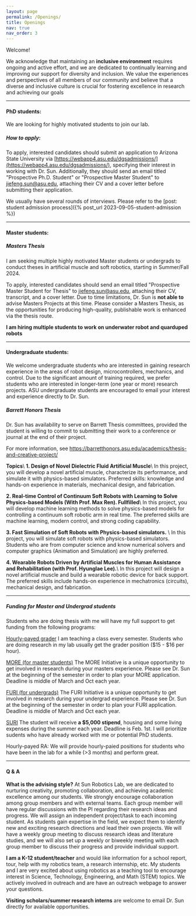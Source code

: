 ```yaml
---
layout: page
permalink: /Openings/
title: Openings
nav: true
nav_order: 3
---
```

Welcome!

We acknowledge that maintaining an __inclusive environment__ requires ongoing and active effort, and we are dedicated to continually learning and improving our support for diversity and inclusion. We value the experiences and perspectives of all members of our community and believe that a diverse and inclusive culture is crucial for fostering excellence in research and achieving our goals

---


#### PhD students:

We are looking for highly motivated students to join our lab. 

##### How to apply:
To apply, interested candidates should submit an application to Arizona State University via [https://webapp4.asu.edu/dgsadmissions/](https://webapp4.asu.edu/dgsadmissions/), specifying their interest in working with Dr. Sun. Additionally, they should send an email titled "Prospective Ph.D. Student" or "Prospective Master Student" to jiefeng.sun@asu.edu, attaching their CV and a cover letter before submitting their application.

We usually have several rounds of interviews. Please refer to the [post: student admission process]({% post_url 2023-09-05-student-admission %})


---

#### Master students:


##### Masters Thesis

I am seeking multiple highly motivated Master students or undergrads to conduct theses in artificial muscle and soft robotics, starting in Summer/Fall 2024. 

To apply, interested candidates should send an email titled "Prospective Master Student for Thesis" to jiefeng.sun@asu.edu, attaching their CV, transcript, and a cover letter. Due to time limitations, Dr. Sun is **not able to** advise Masters Projects at this time. Please consider a Masters Thesis, as the opportunities for producing high-quality, publishable work is enhanced via the thesis route. 


__I am hiring multiple students to work on underwater robot and quarduped robots__


---
#### Undergraduate students:

We welcome undergraduate students who are interested in gaining research experience in the areas of robot design, microcontrollers, mechanics, and control. Due to the significant amount of training required, we prefer students who are interested in longer-term (one year or more) research projects.
ASU undergraduate students are encouraged to email your interest and experience directly to Dr. Sun.


##### ___Barrett Honors Thesis___
Dr. Sun has availability to serve on Barrett Thesis committees, provided the student is willing to commit to submitting their work to a conference or journal at the end of their project.

For more information, see https://barretthonors.asu.edu/academics/thesis-and-creative-project/


__Topics__\\
__1. Design of Novel Dielectric Fluid Artificial Muscle__\\
In this project, you will develop a novel artificial muscle, characterize its performance, and simulate it with physics-based simulators. Preferred skills: knowledge and hands-on experience in materials, mechanical design, and fabrication. 

**2. Real-time Control of Continuum Soft Robots with Learning to Solve Physics-based Models (With Prof. Max Ren). Fullfilled**\\
In this project, you will develop machine learning methods to solve physics-based models for controlling a continuum soft robotic arm in real time. The preferred skills are machine learning, modern control, and strong coding capability. 

__3. Fast Simulation of Soft Robots with Physics-based simulators.__ \\
In this project, you will simulate soft robots with physics-based simulators. Students who are from computer science and know numerical solvers and computer graphics (Animation and Simulation) are highly preferred. 

__4. Wearable Robots Driven by Artificial Muscles for Human Assistance and Rehabilitation (with Prof. Hyunglae Lee).__\\
In this project will design a novel artificial muscle and build a wearable robotic device for back support. The preferred skills include hands-on experience in mechatronics (circuits), mechanical design, and fabrication.



---

##### Funding for Master and Undergrad students

Students who are doing thesis with me will have my full support to get funding from the following programs:

[Hourly-payed grader](https://english.asu.edu/admission/graduate-admission/teaching-assistantships/gradership)
I am teaching a class every semester. Students who are doing research in my lab usually get the grader position ($15 - $16 per hour). 

[MORE (for master students)](https://students.engineering.asu.edu/graduate/research/more/)
The MORE Initiative is a unique opportunity to get involved in research during your masters experience. Please see Dr. Sun at the beginning of the semester in order to plan your MORE application. Deadline is middle of March and Oct each year. 

[FURI (for undergrads)](https://students.engineering.asu.edu/furi/)
The FURI Initiative is a unique opportunity to get involved in research during your undergrad experience. Please see Dr. Sun at the beginning of the semester in order to plan your FURI application. Deadline is middle of March and Oct each year. 

[SURI](https://students.engineering.asu.edu/graduate/research/suri/)
The student will receive **a $5,000 stipend**, housing and some living expenses during the summer each year. Deadline is Feb. 1st. I will  prioritize sudents who have already worked with me or potential PhD students. 

Hourly-payed RA: We will provide hourly-paied positions for students who have been in the lab for a while (>3 months) and perform great. 

---



#### Q & A

__What is the advising style?__
At Sun Robotics Lab, we are dedicated to nurturing creativity, promoting collaboration, and achieving academic excellence among our students. We strongly encourage collaboration among group members and with external teams.
Each group member will have regular discussions with the PI regarding their research ideas and progress. We will assign an independent project/task to each incoming student. As students gain expertise in the field, we expect them to identify new and exciting research directions and lead their own projects.
We will have a weekly group meeting to discuss research ideas and literature studies, and we will also set up a weekly or biweekly meeting with each group member to discuss their progress and provide individual support.



 __I am a K-12 student/teacher__ and would like information for a school report, tour, help with my robotics team, a research internship, etc. My students and I are very excited about using robotics as a teaching tool to encourage interest in Science, Technology, Engineering, and Math (STEM) topics. We actively involved in outreach and are have an outreach webpage to answer your questions.


__Visiting scholars/summer research interns__ are welcome to email Dr. Sun directly for available opportunities.